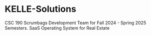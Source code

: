 # KELLE-Solutions
CSC 190 Scrumbags Development Team for Fall 2024 - Spring 2025 Semesters. SaaS Operating System for Real Estate
